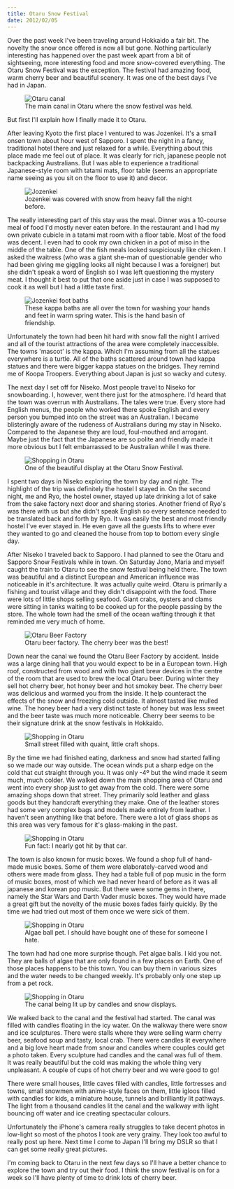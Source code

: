 ```yaml
--- 
title: Otaru Snow Festival
date: 2012/02/05
---
```


Over the past week I've been traveling around Hokkaido a fair bit. The novelty the snow once offered is now all but gone. Nothing particularly interesting has happened over the past week apart from a bit of sightseeing, more interesting food and more snow-covered everything. The Otaru Snow Festival was the exception. The festival had amazing food, warm cherry beer and beautiful scenery. It was one of the best days I've had in Japan.

<figure>
<img src="/images/2012/02/otaru-1.jpg" alt="Otaru canal" />
<figcaption>The main canal in Otaru where the snow festival was held.</figcaption>
</figure>

But first I'll explain how I finally made it to Otaru.

After leaving Kyoto the first place I ventured to was Jozenkei. It's a small onsen town about hour west of Sapporo. I spent the night in a fancy, traditional hotel there and just relaxed for a while. Everything about this place made me feel out of place. It was clearly for rich, japanese people not backpacking Australians. But I was able to experience a traditional Japanese-style room with tatami mats, floor table (seems an appropriate name seeing as you sit on the floor to use it) and decor. 

<figure>
<img src="/images/2012/02/jozenkei-1.jpg" alt="Jozenkei" />
<figcaption>Jozenkei was covered with snow from heavy fall the night before.</figcaption>
</figure>

The really interesting part of this stay was the meal. Dinner was a 10-course meal of food I'd mostly never eaten before. In the restaurant and I had my own private cubicle in a tatami mat room with a floor table. Most of the food was decent. I even had to cook my own chicken in a pot of miso in the middle of the table. One of the fish meals looked suspiciously like chicken. I asked the waitress (who was a giant she-man of questionable gender who had been giving me giggling looks all night because I was a foreigner) but she didn't speak a word of English so I was left questioning the mystery meat. I thought it best to put that one aside just in case I was supposed to cook it as well but I had a little taste first.

<figure>
<img src="/images/2012/02/jozenkei-2.jpg" alt="Jozenkei foot baths" />
<figcaption>These kappa baths are all over the town for washing your hands and feet in warm spring water. This is the hand basin of friendship.</figcaption>
</figure>

Unfortunately the town had been hit hard with snow fall the night I arrived and all of the tourist attractions of the area were completely inaccessible. The towns 'mascot' is the kappa. Which I'm assuming from all the statues everywhere is a turtle. All of the baths scattered around town had kappa statues and there were bigger kappa statues on the bridges. They remind me of Koopa Troopers. Everything about Japan is just so wacky and cutesy.

The next day I set off for Niseko. Most people travel to Niseko for snowboarding. I, however, went there just for the atmosphere. I'd heard that the town was overrun with Australians. The tales were true. Every store had English menus, the people who worked there spoke English and every person you bumped into on the street was an Australian. I became blisteringly aware of the rudeness of Australians during my stay in Niseko. Compared to the Japanese they are loud, foul-mouthed and arrogant. Maybe just the fact that the Japanese are so polite and friendly made it more obvious but I felt embarrassed to be Australian while I was there.

<figure>
<img src="/images/2012/02/otaru-6.jpg" alt="Shopping in Otaru" />
<figcaption>One of the beautiful display at the Otaru Snow Festival.</figcaption>
</figure>

I spent two days in Niseko exploring the town by day and night. The highlight of the trip was definitely the hostel I stayed in. On the second night, me and Ryo, the hostel owner, stayed up late drinking a lot of sake from the sake factory next door and sharing stories. Another friend of Ryo's was there with us but she didn't speak English so every sentence needed to be translated back and forth by Ryo. It was easily the best and most friendly hostel I've ever stayed in. He even gave all the guests lifts to where ever they wanted to go and cleaned the house from top to bottom every single day.

After Niseko I traveled back to Sapporo. I had planned to see the Otaru and Sapporo Snow Festivals while in town. On Saturday Jono, Maria and myself caught the train to Otaru to see the snow festival being held there. The town was beautiful and a distinct European and American influence was noticeable in it's architecture. It was actually quite weird. Otaru is primarily a fishing and tourist village and they didn't disappoint with the food. There were lots of little shops selling seafood. Giant crabs, oysters and clams were sitting in tanks waiting to be cooked up for the people passing by the store. The whole town had the smell of the ocean wafting through it that reminded me very much of home.

<figure>
<img src="/images/2012/02/otaru-10.jpg" alt="Otaru Beer Factory" />
<figcaption>Otaru beer factory. The cherry beer was the best!</figcaption>
</figure>

Down near the canal we found the Otaru Beer Factory by accident. Inside was a large dining hall that you would expect to be in a European town. High roof, constructed from wood and with two giant brew devices in the centre of the room that are used to brew the local Otaru beer. During winter they sell hot cherry beer, hot honey beer and hot smokey beer. The cherry beer was delicious and warmed you from the inside. It help counteract the effects of the snow and freezing cold outside. It almost tasted like mulled wine. The honey beer had a very distinct taste of honey but was less sweet and the beer taste was much more noticeable. Cherry beer seems to be their signature drink at the snow festivals in Hokkaido.

<figure>
<img src="/images/2012/02/otaru-3.jpg" alt="Shopping in Otaru" />
<figcaption>Small street filled with quaint, little craft shops.</figcaption>
</figure>

By the time we had finished eating, darkness and snow had started falling so we made our way outside. The ocean winds put a sharp edge on the cold that cut straight through you. It was only -4º but the wind made it seem much, much colder. We walked down the main shopping area of Otaru and went into every shop just to get away from the cold. There were some amazing shops down that street. They primarily sold leather and glass goods but they handcraft everything they make. One of the leather stores had some very complex bags and models made entirely from leather. I haven't seen anything like that before. There were a lot of glass shops as this area was very famous for it's glass-making in the past. 

<figure>
<img src="/images/2012/02/otaru-2.jpg" alt="Shopping in Otaru" />
<figcaption>Fun fact: I nearly got hit by that car.</figcaption>
</figure>

The town is also known for music boxes. We found a shop full of hand-made music boxes. Some of them were elaborately-carved wood and others were made from glass. They had a table full of pop music in the form of music boxes, most of which we had never heard of before as it was all japanese and korean pop music. But there were some gems in there, namely the Star Wars and Darth Vader music boxes. They would have made a great gift but the novelty of the music boxes fades fairly quickly. By the time we had tried out most of them once we were sick of them.

<figure>
<img src="/images/2012/02/otaru-9.jpg" alt="Shopping in Otaru" />
<figcaption>Algae ball pet. I should have bought one of these for someone I hate.</figcaption>
</figure>

The town had had one more surprise though. Pet algae balls. I kid you not. They are balls of algae that are only found in a few places on Earth. One of those places happens to be this town. You can buy them in various sizes and the water needs to be changed weekly. It's probably only one step up from a pet rock.

<figure>
<img src="/images/2012/02/otaru-4.jpg" alt="Shopping in Otaru" />
<figcaption>The canal being lit up by candles and snow displays.</figcaption>
</figure>

We walked back to the canal and the festival had started. The canal was filled with candles floating in the icy water. On the walkway there were snow and ice sculptures. There were stalls where they were selling warm cherry beer, seafood soup and tasty, local crab. There were candles lit everywhere and a big love heart made from snow and candles where couples could get a photo taken. Every sculpture had candles and the canal was full of them. It was really beautiful but the cold was making the whole thing very unpleasant. A couple of cups of hot cherry beer and we were good to go!

There were small houses, little caves filled with candles, little fortresses and towns, small snowmen with anime-style faces on them, little igloos filled with candles for kids, a miniature house, tunnels and brilliantly lit pathways. The light from a thousand candles lit the canal and the walkway with light bouncing off water and ice creating spectacular colours.

Unfortunately the iPhone's camera really struggles to take decent photos in low-light so most of the photos I took are very grainy. They look too awful to really post up here. Next time I come to Japan I'll bring my DSLR so that I can get some really great pictures.

I'm coming back to Otaru in the next few days so I'll have a better chance to explore the town and try out their food. I think the snow festival is on for a week so I'll have plenty of time to drink lots of cherry beer.
